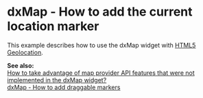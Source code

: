 # dxMap - How to add the current location marker


<p>This example describes how to use the dxMap widget with <a href="http://dev.w3.org/geo/api/spec-source.html"><u>HTML5 Geolocation</u></a>. </p><p><strong>See also:<br />
</strong><a href="http://www.devexpress.com/Support/Center/Question/Details/KA18782"><u>How to take advantage of map provider API features that were not implemented in the dxMap widget?</u></a><u><br />
</u><a href="http://www.devexpress.com/Support/Center/Example/Details/E4639"><u>dxMap - How to add draggable markers</u></a></p>

<br/>


